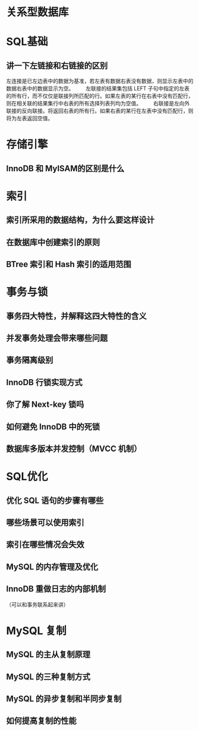 # 关系型数据库

# SQL基础

## 讲一下左链接和右链接的区别

​		左连接是已左边表中的数据为基准，若左表有数据右表没有数据，则显示左表中的数据右表中的数据显示为空。
　　左联接的结果集包括 LEFT 子句中指定的左表的所有行，而不仅仅是联接列所匹配的行。如果左表的某行在右表中没有匹配行，则在相关联的结果集行中右表的所有选择列表列均为空值。
　　右联接是左向外联接的反向联接。将返回右表的所有行。如果右表的某行在左表中没有匹配行，则将为左表返回空值。

# 存储引擎

## InnoDB 和 MyISAM的区别是什么




# 索引

## 索引所采用的数据结构，为什么要这样设计



## 在数据库中创建索引的原则



## BTree 索引和 Hash 索引的适用范围



# 事务与锁

## 事务四大特性，并解释这四大特性的含义



## 并发事务处理会带来哪些问题



## 事务隔离级别



## InnoDB 行锁实现方式

## 你了解 Next-key 锁吗



## 如何避免 InnoDB 中的死锁



## 数据库多版本并发控制（MVCC 机制）



# SQL优化

## 优化 SQL 语句的步骤有哪些



## 哪些场景可以使用索引



## 索引在哪些情况会失效



## MySQL 的内存管理及优化



## InnoDB 重做日志的内部机制

（可以和事务联系起来讲）



# MySQL 复制

## MySQL 的主从复制原理



## MySQL 的三种复制方式



## MySQL 的异步复制和半同步复制



## 如何提高复制的性能
